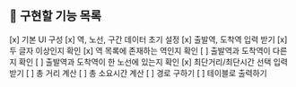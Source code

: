 ## 📌 구현할 기능 목록
[x] 기본 UI 구성
[x] 역, 노선, 구간 데이터 초기 설정
[x] 출발역, 도착역 입력 받기
  [x] 두 글자 이상인지 확인
  [x] 역 목록에 존재하는 역인지 확인
  [ ] 출발역과 도착역이 다른지 확인
  [ ] 출발역과 도착역이 한 노선에 있는지 확인
[x] 최단거리/최단시간 선택 입력 받기
[ ] 총 거리 계산
[ ] 총 소요시간 계산
[ ] 경로 구하기
[ ] 테이블로 출력하기